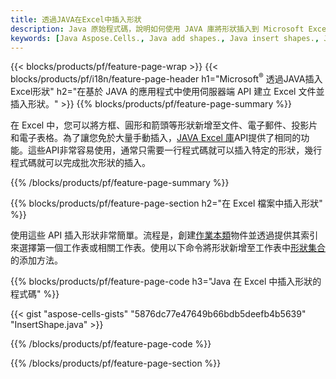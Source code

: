 ```yaml
---
title: 透過JAVA在Excel中插入形狀
description: Java 原始程式碼，說明如何使用 JAVA 庫將形狀插入到 Microsoft Excel 檔案中。
keywords: [Java Aspose.Cells., Java add shapes., Java insert shapes., Java create shapes]
---
```

{{< blocks/products/pf/feature-page-wrap >}}
{{< blocks/products/pf/i18n/feature-page-header h1="Microsoft<sup>&reg;</sup> 透過JAVA插入Excel形狀" h2="在基於 JAVA 的應用程式中使用伺服器端 API 建立 Excel 文件並插入形狀。" >}}
{{% blocks/products/pf/feature-page-summary %}}

在 Excel 中，您可以將方框、圓形和箭頭等形狀新增至文件、電子郵件、投影片和電子表格。為了讓您免於大量手動插入，[JAVA Excel 庫](https://releases.aspose.com/cells/java/)API提供了相同的功能。這些API非常容易使用，通常只需要一行程式碼就可以插入特定的形狀，幾行程式碼就可以完成批次形狀的插入。

{{% /blocks/products/pf/feature-page-summary %}}

{{% blocks/products/pf/feature-page-section h2="在 Excel 檔案中插入形狀" %}}

使用這些 API 插入形狀非常簡單。流程是，創建[作業本類](https://reference.aspose.com/cells/java/com.aspose.cells/workbook/)物件並透過提供其索引來選擇第一個工作表或相關工作表。使用以下命令將形狀新增至工作表中[形狀集合](https://reference.aspose.com/cells/java/com.aspose.cells/shapecollection/)的添加方法。

{{% blocks/products/pf/feature-page-code h3="Java 在 Excel 中插入形狀的程式碼" %}}

{{< gist "aspose-cells-gists" "5876dc77e47649b66bdb5deefb4b5639" "InsertShape.java" >}}

{{% /blocks/products/pf/feature-page-code %}}

{{% /blocks/products/pf/feature-page-section %}}
